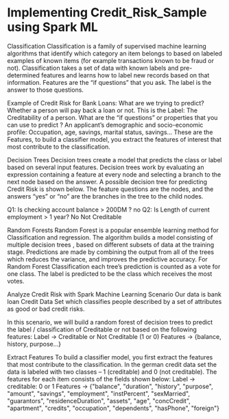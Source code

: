 # Implementing Credit_Risk_Sample using Spark ML

Classification
Classification is a family of supervised machine learning algorithms that identify which category an item belongs to based on labeled examples of known items (for example transactions known to be fraud or not). Classification takes a set of data with known labels and pre-determined features and learns how to label new records based on that information. Features are the “if questions” that you ask. The label is the answer to those questions.

Example of Credit Risk for Bank Loans:
What are we trying to predict?
Whether a person will pay back a loan or not.
This is the Label: The Creditability of a person.
What are the “if questions” or properties that you can use to predict ?
An applicant’s demographic and socio-economic profile: Occupation, age, savings, marital status, savings...
These are the Features, to build a classifier model, you extract the features of interest that most contribute to the classification.

Decision Trees
Decision trees create a model that predicts the class or label based on several input features. Decision trees work by evaluating an expression containing a feature at every node and selecting a branch to the next node based on the answer. A possible decision tree for predicting Credit Risk is shown below. The feature questions are the nodes, and the answers “yes” or “no” are the branches in the tree to the child nodes.

Q1: Is checking account balance > 200DM ?
no
Q2: Is Length of current employment > 1 year?
No
Not Creditable

Random Forests
Random Forest is a popular ensemble learning method for Classification and regression. The algorithm builds a model consisting of multiple decision trees , based on different subsets of data at the training stage. Predictions are made by combining the output from all of the trees which reduces the variance, and improves the predictive accuracy. For Random Forest Classification each tree’s prediction is counted as a vote for one class. The label is predicted to be the class which receives the most votes.

Analyze Credit Risk with Spark Machine Learning Scenario
Our data is bank loan Credit Data Set which classifies people described by a set of attributes as good or bad credit risks.

In this scenario, we will build a random forest of decision trees to predict the label / classification of Creditable or not based on the following features:
Label → Creditable or Not Creditable (1 or 0)
Features → {balance, history, purpose…}

Extract Features
To build a classifier model, you first extract the features that most contribute to the classification. In the german credit data set the data is labeled with two classes – 1 (creditable) and 0 (not creditable).
The features for each item consists of the fields shown below:
Label → creditable: 0 or 1
Features → {"balance", "duration", "history", "purpose", "amount", "savings", "employment", "instPercent", "sexMarried", "guarantors", "residenceDuration", "assets", "age", "concCredit", "apartment", "credits", "occupation", "dependents", "hasPhone", "foreign"}



